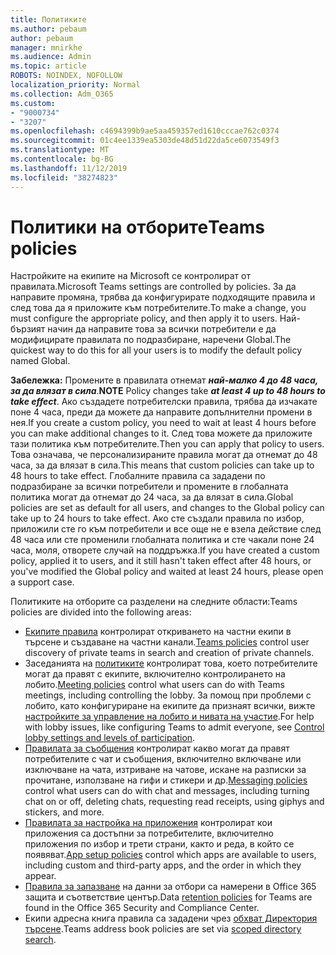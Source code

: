 ```yaml
---
title: Политиките
ms.author: pebaum
author: pebaum
manager: mnirkhe
ms.audience: Admin
ms.topic: article
ROBOTS: NOINDEX, NOFOLLOW
localization_priority: Normal
ms.collection: Adm_O365
ms.custom:
- "9000734"
- "3207"
ms.openlocfilehash: c4694399b9ae5aa459357ed1610cccae762c0374
ms.sourcegitcommit: 01c4ee1339ea5303de48d51d22da5ce6073549f3
ms.translationtype: MT
ms.contentlocale: bg-BG
ms.lasthandoff: 11/12/2019
ms.locfileid: "38274823"
---
```

# <a name="teams-policies"></a><span data-ttu-id="39aaa-102">Политики на отборите</span><span class="sxs-lookup"><span data-stu-id="39aaa-102">Teams policies</span></span>

<span data-ttu-id="39aaa-103">Настройките на екипите на Microsoft се контролират от правилата.</span><span class="sxs-lookup"><span data-stu-id="39aaa-103">Microsoft Teams settings are controlled by policies.</span></span> <span data-ttu-id="39aaa-104">За да направите промяна, трябва да конфигурирате подходящите правила и след това да я приложите към потребителите.</span><span class="sxs-lookup"><span data-stu-id="39aaa-104">To make a change, you must configure the appropriate policy, and then apply it to users.</span></span> <span data-ttu-id="39aaa-105">Най-бързият начин да направите това за всички потребители е да модифицирате правилата по подразбиране, наречени Global.</span><span class="sxs-lookup"><span data-stu-id="39aaa-105">The quickest way to do this for all your users is to modify the default policy named Global.</span></span> 

<span data-ttu-id="39aaa-106">**Забележка:** Промените в правилата отнемат ***най-малко 4 до 48 часа, за да влязат в сила***.</span><span class="sxs-lookup"><span data-stu-id="39aaa-106">**NOTE** Policy changes take ***at least 4 up to 48 hours to take effect***.</span></span> <span data-ttu-id="39aaa-107">Ако създадете потребителски правила, трябва да изчакате поне 4 часа, преди да можете да направите допълнителни промени в нея.</span><span class="sxs-lookup"><span data-stu-id="39aaa-107">If you create a custom policy, you need to wait at least 4 hours before you can make additional changes to it.</span></span> <span data-ttu-id="39aaa-108">След това можете да приложите тази политика към потребителите.</span><span class="sxs-lookup"><span data-stu-id="39aaa-108">Then you can apply that policy to users.</span></span> <span data-ttu-id="39aaa-109">Това означава, че персонализираните правила могат да отнемат до 48 часа, за да влязат в сила.</span><span class="sxs-lookup"><span data-stu-id="39aaa-109">This means that custom policies can take up to 48 hours to take effect.</span></span> <span data-ttu-id="39aaa-110">Глобалните правила са зададени по подразбиране за всички потребители и промените в глобалната политика могат да отнемат до 24 часа, за да влязат в сила.</span><span class="sxs-lookup"><span data-stu-id="39aaa-110">Global policies are set as default for all users, and changes to the Global policy can take up to 24 hours to take effect.</span></span> <span data-ttu-id="39aaa-111">Ако сте създали правила по избор, приложили сте го към потребители и все още не е взела действие след 48 часа или сте променили глобалната политика и сте чакали поне 24 часа, моля, отворете случай на поддръжка.</span><span class="sxs-lookup"><span data-stu-id="39aaa-111">If you have created a custom policy, applied it to users, and it still hasn't taken effect after 48 hours, or you've modified the Global policy and waited at least 24 hours, please open a support case.</span></span>

<span data-ttu-id="39aaa-112">Политиките на отборите са разделени на следните области:</span><span class="sxs-lookup"><span data-stu-id="39aaa-112">Teams policies are divided into the following areas:</span></span>

- <span data-ttu-id="39aaa-113">[Екипите правила](https://docs.microsoft.com/MicrosoftTeams/teams-policies) контролират откриването на частни екипи в търсене и създаване на частни канали.</span><span class="sxs-lookup"><span data-stu-id="39aaa-113">[Teams policies](https://docs.microsoft.com/MicrosoftTeams/teams-policies) control user discovery of private teams in search and creation of private channels.</span></span>  
- <span data-ttu-id="39aaa-114">Заседанията на [политиките](https://docs.microsoft.com/microsoftteams/meeting-policies-in-teams) контролират това, което потребителите могат да правят с екипите, включително контролирането на лобито.</span><span class="sxs-lookup"><span data-stu-id="39aaa-114">[Meeting policies](https://docs.microsoft.com/microsoftteams/meeting-policies-in-teams) control what users can do with Teams meetings, including controlling the lobby.</span></span> <span data-ttu-id="39aaa-115">За помощ при проблеми с лобито, като конфигуриране на екипите да признаят всички, вижте [настройките за управление на лобито и нивата на участие](https://docs.microsoft.com/en-us/alchemyinsights/bypass-lobby).</span><span class="sxs-lookup"><span data-stu-id="39aaa-115">For help with lobby issues, like configuring Teams to admit everyone, see [Control lobby settings and levels of participation](https://docs.microsoft.com/en-us/alchemyinsights/bypass-lobby).</span></span>
- <span data-ttu-id="39aaa-116">[Правилата за съобщения](https://docs.microsoft.com/microsoftteams/messaging-policies-in-teams) контролират какво могат да правят потребителите с чат и съобщения, включително включване или изключване на чата, изтриване на чатове, искане на разписки за прочитане, използване на гифи и стикери и др.</span><span class="sxs-lookup"><span data-stu-id="39aaa-116">[Messaging policies](https://docs.microsoft.com/microsoftteams/messaging-policies-in-teams) control what users can do with chat and messages, including turning chat on or off, deleting chats, requesting read receipts, using giphys and stickers, and more.</span></span>
- <span data-ttu-id="39aaa-117">[Правилата за настройка на приложения](https://docs.microsoft.com/MicrosoftTeams/teams-app-setup-policies) контролират кои приложения са достъпни за потребителите, включително приложения по избор и трети страни, както и реда, в който се появяват.</span><span class="sxs-lookup"><span data-stu-id="39aaa-117">[App setup policies](https://docs.microsoft.com/MicrosoftTeams/teams-app-setup-policies) control which apps are available to users, including custom and third-party apps, and the order in which they appear.</span></span>  
- <span data-ttu-id="39aaa-118">[Правила за запазване](https://docs.microsoft.com/microsoftteams/retention-policies) на данни за отбори са намерени в Office 365 защита и съответствие център.</span><span class="sxs-lookup"><span data-stu-id="39aaa-118">Data [retention policies](https://docs.microsoft.com/microsoftteams/retention-policies) for Teams are found in the Office 365 Security and Compliance Center.</span></span>
- <span data-ttu-id="39aaa-119">Екипи адресна книга правила са зададени чрез [обхват Директория търсене](https://docs.microsoft.com/MicrosoftTeams/teams-scoped-directory-search).</span><span class="sxs-lookup"><span data-stu-id="39aaa-119">Teams address book policies are set via [scoped directory search](https://docs.microsoft.com/MicrosoftTeams/teams-scoped-directory-search).</span></span>